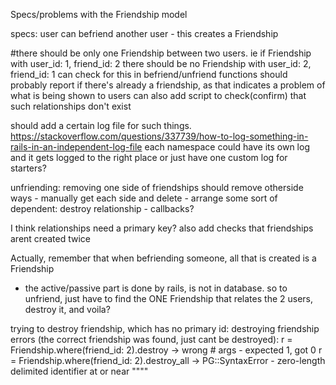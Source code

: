 Specs/problems with the Friendship model

specs:
user can befriend another user - this creates a Friendship

#there should be only one Friendship between two users.
ie if Friendship with user_id: 1, friend_id: 2
there should be no
      Friendship with user_id: 2, friend_id: 1
can check for this in befriend/unfriend functions
should probably report if there's already a friendship, as that indicates
a problem of what is being shown to users
can also add script to check(confirm) that such relationships don't exist

should add a certain log file for such things.
https://stackoverflow.com/questions/337739/how-to-log-something-in-rails-in-an-independent-log-file
each namespace could have its own log and it gets logged to the right place
or just have one custom log for starters?




unfriending: removing one side of friendships should remove otherside
ways  - manually get each side and delete
      - arrange some sort of dependent: destroy relationship
      - callbacks?
      
I think relationships need a primary key?
also add checks that friendships arent created twice

Actually, remember that when befriending someone, all that is created is a Friendship
- the active/passive part is done by rails, is not in database. so to unfriend, just 
have to find the ONE Friendship that relates the 2 users, destroy it, and voila?

trying to destroy friendship, which has no primary id:
destroying friendship errors
(the correct friendship was found, just cant be destroyed):
r = Friendship.where(friend_id: 2).destroy      -> wrong # args - expected 1, got 0
r = Friendship.where(friend_id: 2).destroy_all  -> PG::SyntaxError - zero-length delimited
                                                  identifier at or near """"






